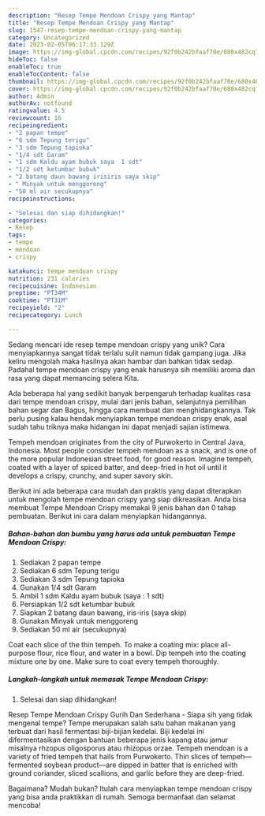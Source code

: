 ```yaml
---
description: "Resep Tempe Mendoan Crispy yang Mantap"
title: "Resep Tempe Mendoan Crispy yang Mantap"
slug: 1547-resep-tempe-mendoan-crispy-yang-mantap
category: Uncategorized
date: 2023-02-05T06:17:33.129Z
image: https://img-global.cpcdn.com/recipes/92f0b242bfaaf70e/680x482cq70/tempe-mendoan-crispy-foto-resep-utama.jpg
hideToc: false
enableToc: true
enableTocContent: false
thumbnail: https://img-global.cpcdn.com/recipes/92f0b242bfaaf70e/680x482cq70/tempe-mendoan-crispy-foto-resep-utama.jpg
cover: https://img-global.cpcdn.com/recipes/92f0b242bfaaf70e/680x482cq70/tempe-mendoan-crispy-foto-resep-utama.jpg
author: Admin
authorAv: notfound
ratingvalue: 4.5
reviewcount: 16
recipeingredient:
- "2 papan tempe"
- "6 sdm Tepung terigu"
- "3 sdm Tepung tapioka"
- "1/4 sdt Garam"
- "1 sdm Kaldu ayam bubuk saya  1 sdt"
- "1/2 sdt ketumbar bubuk"
- "2 batang daun bawang irisiris saya skip"
- " Minyak untuk menggoreng"
- "50 ml air secukupnya"
recipeinstructions:

- "Selesai dan siap dihidangkan!"
categories:
- Resep
tags:
- tempe
- mendoan
- crispy

katakunci: tempe mendoan crispy 
nutrition: 231 calories
recipecuisine: Indonesian
preptime: "PT34M"
cooktime: "PT31M"
recipeyield: "2"
recipecategory: Lunch

---
```





Sedang mencari ide resep tempe mendoan crispy yang unik? Cara menyiapkannya sangat tidak terlalu sulit namun tidak gampang juga. Jika keliru mengolah maka hasilnya akan hambar dan bahkan tidak sedap. Padahal tempe mendoan crispy yang enak harusnya sih memiliki aroma dan rasa yang dapat memancing selera Kita.





Ada beberapa hal yang sedikit banyak berpengaruh terhadap kualitas rasa dari tempe mendoan crispy, mulai dari jenis bahan, selanjutnya pemilihan bahan segar dan Bagus, hingga cara membuat dan menghidangkannya. Tak perlu pusing kalau hendak menyiapkan tempe mendoan crispy enak,      asal sudah tahu triknya maka hidangan ini dapat menjadi sajian istimewa.














Tempeh mendoan originates from the city of Purwokerto in Central Java, Indonesia. Most people consider tempeh mendoan as a snack, and is one of the more popular Indonesian street food, for good reason. Imagine tempeh, coated with a layer of spiced batter, and deep-fried in hot oil until it develops a crispy, crunchy, and super savory skin.






Berikut ini ada beberapa cara mudah dan praktis yang dapat diterapkan untuk mengolah tempe mendoan crispy yang siap dikreasikan. Anda bisa membuat Tempe Mendoan Crispy memakai 9 jenis bahan dan 0 tahap pembuatan. Berikut ini cara dalam menyiapkan hidangannya.

<!--inarticleads1-->

##### Bahan-bahan dan bumbu yang harus ada untuk pembuatan Tempe Mendoan Crispy:

1. Sediakan 2 papan tempe
1. Sediakan 6 sdm Tepung terigu
1. Sediakan 3 sdm Tepung tapioka
1. Gunakan 1/4 sdt Garam
1. Ambil 1 sdm Kaldu ayam bubuk (saya : 1 sdt)
1. Persiapkan 1/2 sdt ketumbar bubuk
1. Siapkan 2 batang daun bawang, iris-iris (saya skip)
1. Gunakan  Minyak untuk menggoreng
1. Sediakan 50 ml air (secukupnya)


Coat each slice of the thin tempeh. To make a coating mix: place all-purpose flour, rice flour, and water in a bowl. Dip tempeh into the coating mixture one by one. Make sure to coat every tempeh thoroughly. 

<!--inarticleads2-->

##### Langkah-langkah untuk memasak Tempe Mendoan Crispy:


1. Selesai dan siap dihidangkan!

Resep Tempe Mendoan Crispy Gurih Dan Sederhana - Siapa sih yang tidak mengenal tempe? Tempe merupakan salah satu bahan makanan yang terbuat dari hasil fermentasi biji-bijian kedelai. Biji kedelai ini difermentasikan dengan bantuan beberapa jenis kapang atau jamur misalnya rhzopus oligosporus atau rhizopus orzae. Tempeh mendoan is a variety of fried tempeh that hails from Purwokerto. Thin slices of tempeh—fermented soybean product—are dipped in batter that is enriched with ground coriander, sliced scallions, and garlic before they are deep-fried. 

Bagaimana? Mudah bukan? Itulah cara menyiapkan tempe mendoan crispy yang bisa anda praktikkan di rumah. Semoga bermanfaat dan selamat mencoba!
